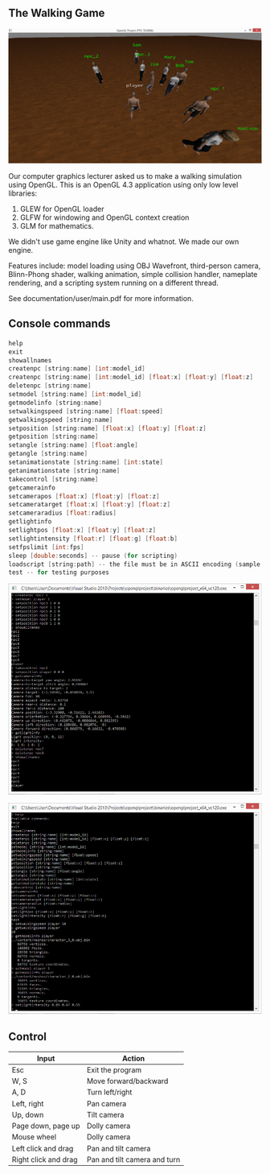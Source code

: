 ﻿The Walking Game
----------------

![](/documentation/user/screenshot1.png)

Our computer graphics lecturer asked us to make a walking simulation using OpenGL. This is an OpenGL 4.3 application using only low level libraries:
1. GLEW for OpenGL loader
2. GLFW for windowing and OpenGL context creation
3. GLM for mathematics.

We didn't use game engine like Unity and whatnot. We made our own engine.

Features include: model loading using OBJ Wavefront, third-person camera, Blinn-Phong shader, walking animation, simple collision handler, nameplate rendering, and a scripting system running on a different thread. 

See documentation/user/main.pdf for more information.

Console commands
----------------

```C++
help
exit
showallnames
createnpc [string:name] [int:model_id]
createnpc [string:name] [int:model_id] [float:x] [float:y] [float:z]
deletenpc [string:name]
setmodel [string:name] [int:model_id]
getmodelinfo [string:name]
setwalkingspeed [string:name] [float:speed]
getwalkingspeed [string:name]
setposition [string:name] [float:x] [float:y] [float:z]
getposition [string:name]
setangle [string:name] [float:angle]
getangle [string:name]
setanimationstate [string:name] [int:state]
getanimationstate [string:name]
takecontrol [string:name]
getcamerainfo
setcamerapos [float:x] [float:y] [float:z]
setcameratarget [float:x] [float:y] [float:z]
setcameraradius [float:radius]
getlightinfo
setlightpos [float:x] [float:y] [float:z]
setlightintensity [float:r] [float:g] [float:b]
setfpslimit [int:fps]
sleep [double:seconds] -- pause (for scripting)
loadscript [string:path] -- the file must be in ASCII encoding (sample script can be found in /binary/testscript.txt)
test -- for testing purposes
```

![](/documentation/user/screenshot2.png)

![](/documentation/user/screenshot3.png)

Control
-------

Input                 | Action
----------------------|----------------------------------
Esc                   |  Exit the program
W, S                  |  Move forward/backward
A, D                  |  Turn left/right
Left, right           |  Pan camera
Up, down              |  Tilt camera
Page down, page up    |  Dolly camera
Mouse wheel           |  Dolly camera
Left click and drag   |  Pan and tilt camera
Right click and drag  |  Pan and tilt camera and turn
